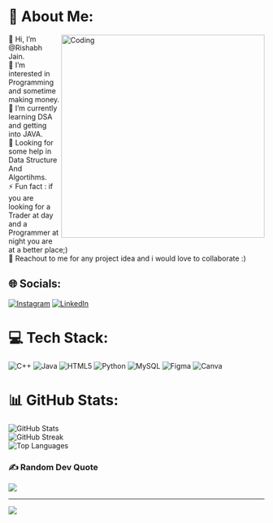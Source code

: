 # 💫 About Me:
<img align="right" alt="Coding" width="400" src="https://media.tenor.com/rePDfDWO3XoAAAAd/hacking.gif">
👋 Hi, I’m @Rishabh Jain.<br>👀 I’m interested in Programming and sometime making money.<br>🌱 I’m currently learning DSA and getting into JAVA.<br>🤔 Looking for some help in Data Structure And Algortihms.<br>⚡ Fun fact : if you are looking for a Trader at day and a Programmer at night you are at a better place;)<br>💞️ Reachout to me for any project idea and i would love to collaborate :)<br>


## 🌐 Socials:
[![Instagram](https://img.shields.io/badge/Instagram-%23E4405F.svg?logo=Instagram&logoColor=white)]((https://www.instagram.com/rishabhhhhh2/)) [![LinkedIn](https://img.shields.io/badge/LinkedIn-%230077B5.svg?logo=linkedin&logoColor=white)]((https://www.linkedin.com/in/rishabh-jain-a56398230/)) 

# 💻 Tech Stack:
![C++](https://img.shields.io/badge/c++-%2300599C.svg?style=for-the-badge&logo=c%2B%2B&logoColor=white) ![Java](https://img.shields.io/badge/java-%23ED8B00.svg?style=for-the-badge&logo=java&logoColor=white) ![HTML5](https://img.shields.io/badge/html5-%23E34F26.svg?style=for-the-badge&logo=html5&logoColor=white) ![Python](https://img.shields.io/badge/python-3670A0?style=for-the-badge&logo=python&logoColor=ffdd54) ![MySQL](https://img.shields.io/badge/mysql-%2300f.svg?style=for-the-badge&logo=mysql&logoColor=white) 	![Figma](https://img.shields.io/badge/figma-%23F24E1E.svg?style=for-the-badge&logo=figma&logoColor=white) ![Canva](https://img.shields.io/badge/Canva-%2300C4CC.svg?style=for-the-badge&logo=Canva&logoColor=white)
# 📊 GitHub Stats:
![GitHub Stats](https://github-readme-stats.vercel.app/api?username=rishabhjainvit&theme=react&hide_border=false&include_all_commits=true&count_private=true)
<br/>
![GitHub Streak](https://github-readme-streak-stats.herokuapp.com/?user=rishabhjainvit&theme=react&hide_border=false)
<br/>
![Top Languages](https://github-readme-stats.vercel.app/api/top-langs/?username=rishabhjainvit&theme=react&hide_border=false&include_all_commits=true&count_private=true&layout=compact)


### ✍️ Random Dev Quote
![](https://quotes-github-readme.vercel.app/api?type=horizontal&theme=radical)

---
[![](https://visitcount.itsvg.in/api?id=rishabhjainvit&icon=0&color=0)](https://visitcount.itsvg.in)

<!-- Proudly created with GPRM ( https://gprm.itsvg.in ) -->

